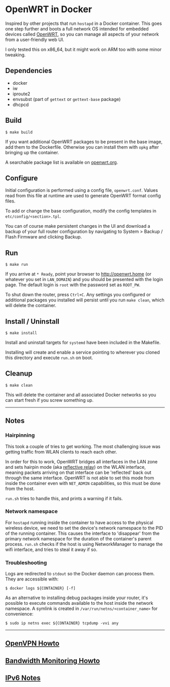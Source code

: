 # OpenWRT in Docker

Inspired by other projects that run `hostapd` in a Docker container. This goes one step further and boots a full network OS intended for embedded devices called [OpenWRT](https://openwrt.org/), so you can manage all aspects of your network from a user-friendly web UI.

I only tested this on x86_64, but it might work on ARM too with some minor tweaking.


## Dependencies

* docker
* iw
* iproute2
* envsubst (part of `gettext` or `gettext-base` package)
* dhcpcd

## Build
```
$ make build
```
If you want additional OpenWRT packages to be present in the base image, add them to the Dockerfile. Otherwise you can install them with `opkg` after bringing up the container.

A searchable package list is available on [openwrt.org](https://openwrt.org/packages/table/start).

## Configure

Initial configuration is performed using a config file, `openwrt.conf`. Values read from this file at runtime are used to generate OpenWRT format config files.

To add or change the base configuration, modify the config templates in `etc/config/<section>.tpl`.

You can of course make persistent changes in the UI and download a backup of your full router configuration by navigating to System > Backup / Flash Firmware and clicking Backup.

## Run
```
$ make run
```

If you arrive at `* Ready`, point your browser to http://openwrt.home (or whatever you set in `LAN_DOMAIN`) and you should be presented with the login page. The default login is `root` with the password set as `ROOT_PW`.

To shut down the router, press `Ctrl+C`. Any settings you configured or additional packages you installed will persist until you run `make clean`, which will delete the container.

## Install / Uninstall
```
$ make install
```
Install and uninstall targets for `systemd` have been included in the Makefile.

Installing will create and enable a service pointing to wherever you cloned this directory and execute `run.sh` on boot.

## Cleanup
```
$ make clean
```
This will delete the container and all associated Docker networks so you can start fresh if you screw something up.

---

## Notes

### Hairpinning

This took a couple of tries to get working. The most challenging issue was getting traffic from WLAN clients to reach each other.

In order for this to work, OpenWRT bridges all interfaces in the LAN zone and sets hairpin mode (aka [reflective relay](https://lwn.net/Articles/347344/)) on the WLAN interface, meaning packets arriving on that interface can be 'reflected' back out through the same interface.
OpenWRT is not able to set this mode from inside the container even with `NET_ADMIN` capabilities, so this must be done from the host. 

`run.sh` tries to handle this, and prints a warning if it fails.

### Network namespace

For `hostapd` running inside the container to have access to the physical wireless device, we need to set the device's network namespace to the PID of the running container. This causes the interface to 'disappear' from the primary network namespace for the duration of the container's parent process. `run.sh` checks if the host is using NetworkManager to manage the wifi interface, and tries to steal it away if so.

### Troubleshooting

Logs are redirected to `stdout` so the Docker daemon can process them. They are accessible with:
```
$ docker logs ${CONTAINER} [-f]
```

As an alternative to installing debug packages inside your router, it's possible to execute commands available to the host inside the network namespace. A symlink is created in `/var/run/netns/<container_name>` for convenience:

```
$ sudo ip netns exec ${CONTAINER} tcpdump -vvi any 
```
---
## [OpenVPN Howto](./vpn.md)

## [Bandwidth Monitoring Howto](./monitoring.md)

## [IPv6 Notes](./ipv6.md)